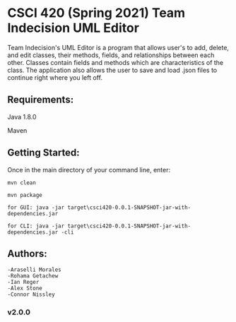 # CSCI 420 (Spring 2021) Team Indecision UML Editor

Team Indecision's UML Editor is a program that allows user's to add, delete,
and edit classes, their methods, fields, and relationships between each other. 
Classes contain fields and methods which are characteristics of the class. The application 
also allows the user to save and load .json files to continue right where you left
off. 

## Requirements:

Java 1.8.0

Maven

## Getting Started:

Once in the main directory of your command line, enter:

  
  ```mvn clean```
  
  ```mvn package```
  
  
  ```for GUI: java -jar target\csci420-0.0.1-SNAPSHOT-jar-with-dependencies.jar```
  
  ```for CLI: java -jar target\csci420-0.0.1-SNAPSHOT-jar-with-dependencies.jar -cli```

  
  ## Authors:
    -Araselli Morales
    -Rohama Getachew
    -Ian Reger
    -Alex Stone
    -Connor Nissley
    
### v2.0.0
